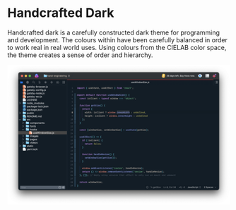 # Handcrafted Dark

Handcrafted dark is a carefully constructed dark theme for programming and development. The colours within have been carefully balanced in order to work real in real world uses. Using colours from the CIELAB color space, the theme creates a sense of order and hierarchy.

![screenshot](https://github.com/lewisflude/Handcrafted/raw/main/Images/screenshot.png)
